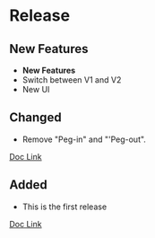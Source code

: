 # Release

## New Features <a id="new-features"></a>

* **New Features**
* Switch between V1 and V2
* New UI

## Changed <a id="changed"></a>

* Remove "Peg-in" and "'Peg-out".

​[Doc Link](guides/binance-bridge-v2.md)​

## Added <a id="added"></a>

* This is the first release

​[Doc Link](guides/binance-bridge-v1.md)​

